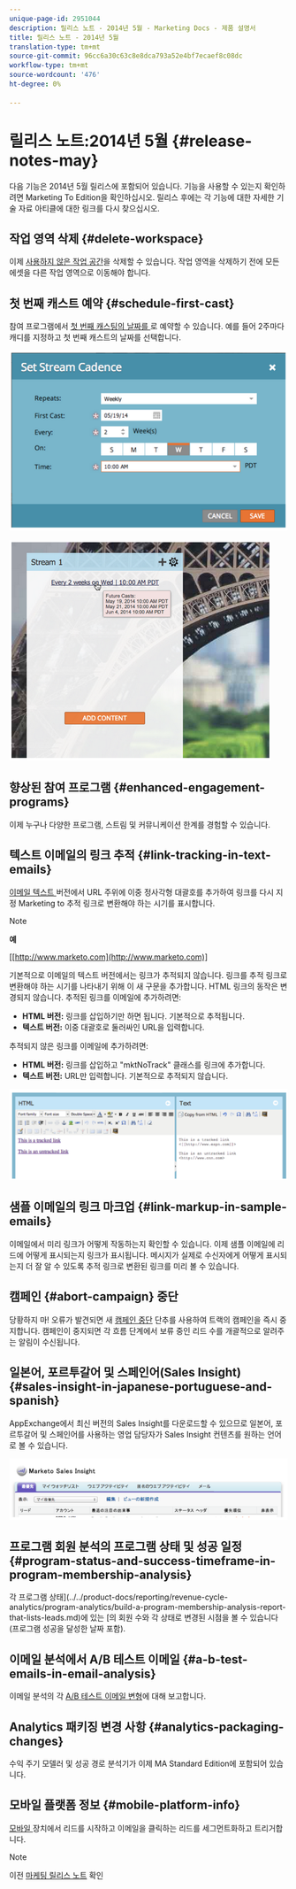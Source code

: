 ```yaml
---
unique-page-id: 2951044
description: 릴리스 노트 - 2014년 5월 - Marketing Docs - 제품 설명서
title: 릴리스 노트 - 2014년 5월
translation-type: tm+mt
source-git-commit: 96cc6a30c63c8e8dca793a52e4bf7ecaef8c08dc
workflow-type: tm+mt
source-wordcount: '476'
ht-degree: 0%

---
```



# 릴리스 노트:2014년 5월 {#release-notes-may}

다음 기능은 2014년 5월 릴리스에 포함되어 있습니다. 기능을 사용할 수 있는지 확인하려면 Marketing To Edition을 확인하십시오. 릴리스 후에는 각 기능에 대한 자세한 기술 자료 아티클에 대한 링크를 다시 찾으십시오.

## 작업 영역 삭제 {#delete-workspace}

이제 [사용하지 않은 작업 공간](../../product-docs/administration/workspaces-and-person-partitions/delete-a-workspace.md)을 삭제할 수 있습니다. 작업 영역을 삭제하기 전에 모든 에셋을 다른 작업 영역으로 이동해야 합니다.

## 첫 번째 캐스트 예약 {#schedule-first-cast}

참여 프로그램에서 [첫 번째 캐스팅의 날짜를 ](../../product-docs/email-marketing/drip-nurturing/engagement-program-streams/set-stream-cadence.md)로 예약할 수 있습니다. 예를 들어 2주마다 캐디를 지정하고 첫 번째 캐스트의 날짜를 선택합니다.

![](assets/image2014-9-22-11-3a57-3a36.png)

![](assets/image2014-9-22-11-3a57-3a54.png)

## 향상된 참여 프로그램 {#enhanced-engagement-programs}

이제 누구나 다양한 프로그램, 스트림 및 커뮤니케이션 한계를 경험할 수 있습니다.

## 텍스트 이메일의 링크 추적 {#link-tracking-in-text-emails}

[이메일 텍스트 ](../../product-docs/email-marketing/general/functions-in-the-editor/add-tracked-links-to-a-text-email.md) 버전에서 URL 주위에 이중 정사각형 대괄호를 추가하여 링크를 다시 지정 Marketing to 추적 링크로 변환해야 하는 시기를 표시합니다.

>[!NOTE]
>
>**예**
>
>[[http://www.marketo.com](http://www.marketo.com)]

기본적으로 이메일의 텍스트 버전에서는 링크가 추적되지 않습니다. 링크를 추적 링크로 변환해야 하는 시기를 나타내기 위해 이 새 구문을 추가합니다. HTML 링크의 동작은 변경되지 않습니다.  추적된 링크를 이메일에 추가하려면:

* **HTML 버전:** 링크를 삽입하기만 하면 됩니다. 기본적으로 추적됩니다.
* **텍스트 버전:** 이중 대괄호로 둘러싸인 URL을 입력합니다.

추적되지 않은 링크를 이메일에 추가하려면:

* **HTML 버전:** 링크를 삽입하고 &quot;mktNoTrack&quot; 클래스를 링크에 추가합니다.
* **텍스트 버전:** URL만 입력합니다. 기본적으로 추적되지 않습니다.

![](assets/image2014-9-22-12-3a1-3a34.png)

## 샘플 이메일의 링크 마크업 {#link-markup-in-sample-emails}

이메일에서 미리 링크가 어떻게 작동하는지 확인할 수 있습니다. 이제 샘플 이메일에 리드에 어떻게 표시되는지 링크가 표시됩니다. 메시지가 실제로 수신자에게 어떻게 표시되는지 더 잘 알 수 있도록 추적 링크로 변환된 링크를 미리 볼 수 있습니다.

## 캠페인 {#abort-campaign} 중단

당황하지 마! 오류가 발견되면 새 [캠페인 중단](../../product-docs/core-marketo-concepts/smart-campaigns/using-smart-campaigns/abort-a-smart-campaign.md) 단추를 사용하여 트랙의 캠페인을 즉시 중지합니다. 캠페인이 중지되면 각 흐름 단계에서 보류 중인 리드 수를 개괄적으로 알려주는 알림이 수신됩니다.

## 일본어, 포르투갈어 및 스페인어(Sales Insight) {#sales-insight-in-japanese-portuguese-and-spanish}

AppExchange에서 최신 버전의 Sales Insight를 다운로드할 수 있으므로 일본어, 포르투갈어 및 스페인어를 사용하는 영업 담당자가 Sales Insight 컨텐츠를 원하는 언어로 볼 수 있습니다.

![](assets/image2014-9-22-12-3a2-3a12.png)

## 프로그램 회원 분석의 프로그램 상태 및 성공 일정 {#program-status-and-success-timeframe-in-program-membership-analysis}

각 프로그램 상태](../../product-docs/reporting/revenue-cycle-analytics/program-analytics/build-a-program-membership-analysis-report-that-lists-leads.md)에 있는 [의 회원 수와 각 상태로 변경된 시점을 볼 수 있습니다(프로그램 성공을 달성한 날짜 포함).

## 이메일 분석에서 A/B 테스트 이메일 {#a-b-test-emails-in-email-analysis}

이메일 분석의 각 [A/B 테스트 이메일 변형](../../product-docs/reporting/revenue-cycle-analytics/email-analysis/build-an-email-analysis-report-that-shows-program-information.md)에 대해 보고합니다.

## Analytics 패키징 변경 사항 {#analytics-packaging-changes}

수익 주기 모델러 및 성공 경로 분석기가 이제 MA Standard Edition에 포함되어 있습니다.

## 모바일 플랫폼 정보 {#mobile-platform-info}

[모바일 ](../../product-docs/reporting/basic-reporting/report-activity/build-a-people-performance-report-with-mobile-platform-columns.md) 장치에서 리드를 시작하고 이메일을 클릭하는 리드를 세그먼트화하고 트리거합니다.

>[!NOTE]
>
>이전 [마케팅 릴리스 노트](http://docs.marketo.com/display/docs/release+notes) 확인

